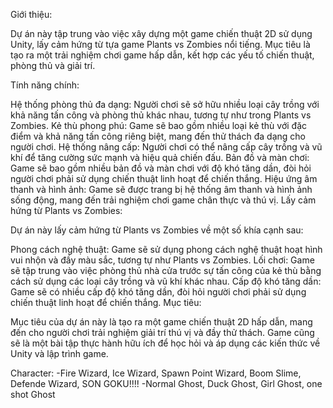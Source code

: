 Giới thiệu:

Dự án này tập trung vào việc xây dựng một game chiến thuật 2D sử dụng Unity, lấy cảm hứng từ tựa game Plants vs Zombies nổi tiếng. Mục tiêu là tạo ra một trải nghiệm chơi game hấp dẫn, kết hợp các yếu tố chiến thuật, phòng thủ và giải trí.

Tính năng chính:

Hệ thống phòng thủ đa dạng: Người chơi sẽ sở hữu nhiều loại cây trồng với khả năng tấn công và phòng thủ khác nhau, tương tự như trong Plants vs Zombies.
Kẻ thù phong phú: Game sẽ bao gồm nhiều loại kẻ thù với đặc điểm và khả năng tấn công riêng biệt, mang đến thử thách đa dạng cho người chơi.
Hệ thống nâng cấp: Người chơi có thể nâng cấp cây trồng và vũ khí để tăng cường sức mạnh và hiệu quả chiến đấu.
Bản đồ và màn chơi: Game sẽ bao gồm nhiều bản đồ và màn chơi với độ khó tăng dần, đòi hỏi người chơi phải sử dụng chiến thuật linh hoạt để chiến thắng.
Hiệu ứng âm thanh và hình ảnh: Game sẽ được trang bị hệ thống âm thanh và hình ảnh sống động, mang đến trải nghiệm chơi game chân thực và thú vị.
Lấy cảm hứng từ Plants vs Zombies:

Dự án này lấy cảm hứng từ Plants vs Zombies về một số khía cạnh sau:

Phong cách nghệ thuật: Game sẽ sử dụng phong cách nghệ thuật hoạt hình vui nhộn và đầy màu sắc, tương tự như Plants vs Zombies.
Lối chơi: Game sẽ tập trung vào việc phòng thủ nhà cửa trước sự tấn công của kẻ thù bằng cách sử dụng các loại cây trồng và vũ khí khác nhau.
Cấp độ khó tăng dần: Game sẽ có nhiều cấp độ khó tăng dần, đòi hỏi người chơi phải sử dụng chiến thuật linh hoạt để chiến thắng.
Mục tiêu:

Mục tiêu của dự án này là tạo ra một game chiến thuật 2D hấp dẫn, mang đến cho người chơi trải nghiệm giải trí thú vị và đầy thử thách. Game cũng sẽ là một bài tập thực hành hữu ích để học hỏi và áp dụng các kiến thức về Unity và lập trình game.

Character: 
-Fire Wizard, Ice Wizard, Spawn Point Wizard, Boom Slime, Defende Wizard, SON GOKU!!!!
-Normal Ghost, Duck Ghost, Girl Ghost, one shot Ghost

